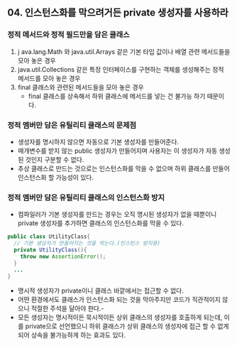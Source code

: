 ## 04. 인스턴스화를 막으려거든 private 생성자를 사용하라

### 정적 메서드와 정적 필드만을 담은 클래스

1. j ava.lang.Math 와 java.util.Arrays 같은 기본 타입 값이나 배열 관련 메서드들을 모아 놓은 경우
2. java.util.Collections 같은 특정 인터페이스를 구현하는 객체를 생성해주는 정적 메서드를 모아 놓은 경우
3. final 클래스와 관련된 메서드들을 모아 놓은 경우 
   - final 클래스를 상속해서 하위 클래스에 메서드를 넣는 건 불가능 하기 때문이다. 



### 정적 멤버만 담은 유틸리티 클래스의 문제점

- 생성자를 명시하지 않으면 자동으로 기본 생성자를 만들어준다.
- 매개변수를 받지 않는 public 생성자가 만들어지며 사용자는 이 생성자가 자동 생성된 것인지 구분할 수 없다.
- 추상 클래스로 만드는 것으로는 인스턴스화를 막을 수 없으며 하위 클래스를 만들어 인스턴스화 할 가능성이 있다.



### 정적 멤버만 담은 유틸리티 클래스의 인스턴스화 방지

- 컴파일러가 기본 생성자를 만드는 경우는 오직 명시된 생성자가 없을 때뿐이니 private 생성자를 추가하면 클래스의 인스턴스화를 막을 수 있다.

```java
public class UtilityClass{
  // 기본 생성자가 만들어지는 것을 막는다.(인스턴스 방지용)
  private UtilityClass(){
    throw new AssertionError();
  }
  ...
}
```

- 명시적 생성자가 private이니 클래스 바깥에서는 접근할 수 없다.
- 어떤 환경에서도 클래스가 인스턴스화 되는 것을 막아주지만 코드가 직관적이지 않으니 적절한 주석을 달아야 한다.-
- 모든 생성자는 명시적이든 묵시적이든 상위 클래스의 생성자를 호출하게 되는데, 이를 private으로 선언했으니 하위 클래스가 상위 클래스의 생성자에 접근 할 수 없게 되어 상속을 불가능하게 하는 효과도 있다.

